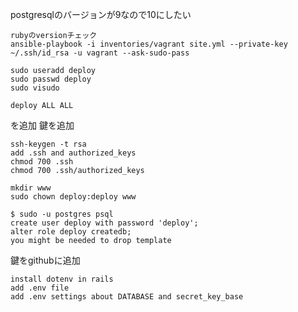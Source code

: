 postgresqlのバージョンが9なので10にしたい
```
rubyのversionチェック
ansible-playbook -i inventories/vagrant site.yml --private-key ~/.ssh/id_rsa -u vagrant --ask-sudo-pass

sudo useradd deploy
sudo passwd deploy
sudo visudo 
```

```
deploy ALL ALL
```
を追加
鍵を追加
```
ssh-keygen -t rsa
add .ssh and authorized_keys
chmod 700 .ssh
chmod 700 .ssh/authorized_keys
```
```
mkdir www
sudo chown deploy:deploy www
```
```
$ sudo -u postgres psql
create user deploy with password 'deploy';
alter role deploy createdb;
you might be needed to drop template
```
鍵をgithubに追加
```
install dotenv in rails
add .env file
add .env settings about DATABASE and secret_key_base
```
